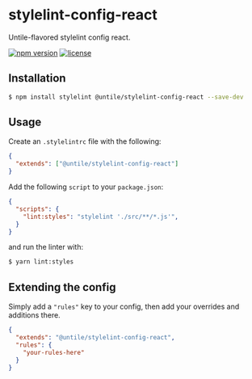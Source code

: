 # stylelint-config-react

Untile-flavored stylelint config react.

[![npm version](https://img.shields.io/npm/v/@untile/stylelint-config-react.svg?style=flat-square)](https://www.npmjs.com/package/@untile/stylelint-config-react)
[![license](https://img.shields.io/badge/license-MIT-blue.svg)](https://github.com/untile/js-configs/blob/main/LICENSE)

## Installation

```sh
$ npm install stylelint @untile/stylelint-config-react --save-dev
```

## Usage

Create an `.stylelintrc` file with the following:

```json
{
  "extends": ["@untile/stylelint-config-react"]
}
```

Add the following `script` to your `package.json`:

```json
{
  "scripts": {
    "lint:styles": "stylelint './src/**/*.js'",
  }
}
```

and run the linter with:

```sh
$ yarn lint:styles
```

## Extending the config

Simply add a `"rules"` key to your config, then add your overrides and additions there.

```json
{
  "extends": "@untile/stylelint-config-react",
  "rules": {
    "your-rules-here"
  }
}
```
